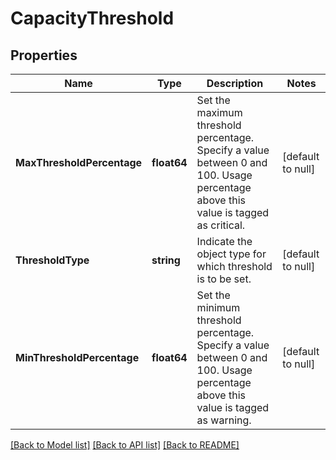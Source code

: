 # CapacityThreshold

## Properties
Name | Type | Description | Notes
------------ | ------------- | ------------- | -------------
**MaxThresholdPercentage** | **float64** | Set the maximum threshold percentage. Specify a value between 0 and 100. Usage percentage above this value is tagged as critical.  | [default to null]
**ThresholdType** | **string** | Indicate the object type for which threshold is to be set.  | [default to null]
**MinThresholdPercentage** | **float64** | Set the minimum threshold percentage. Specify a value between 0 and 100. Usage percentage above this value is tagged as warning.  | [default to null]

[[Back to Model list]](../README.md#documentation-for-models) [[Back to API list]](../README.md#documentation-for-api-endpoints) [[Back to README]](../README.md)

